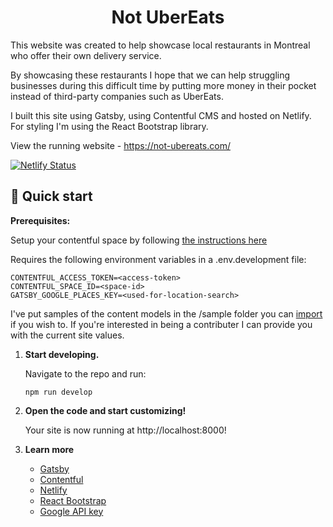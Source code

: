 <h1 align="center">
  Not UberEats
</h1>
<p>
This website was created to help showcase local restaurants in Montreal who offer their own delivery service.

By showcasing these restaurants I hope that we can help struggling businesses during this difficult time by putting more money in their pocket instead of third-party companies such as UberEats.

I built this site using Gatsby, using Contentful CMS and hosted on Netlify. For styling I'm using the React Bootstrap library.

View the running website - https://not-ubereats.com/

</p>

[![Netlify Status](https://api.netlify.com/api/v1/badges/8628a000-2043-4016-ac7c-d9c14559d7f7/deploy-status)](https://app.netlify.com/sites/optimistic-wing-8db644/deploys)

## 🚀 Quick start

**Prerequisites:**

Setup your contentful space by following [the instructions here](https://www.contentful.com/r/knowledgebase/gatsbyjs-and-contentful-in-five-minutes/)

Requires the following environment variables in a
.env.development file:

```
CONTENTFUL_ACCESS_TOKEN=<access-token>
CONTENTFUL_SPACE_ID=<space-id>
GATSBY_GOOGLE_PLACES_KEY=<used-for-location-search>
```

I've put samples of the content models in the /sample folder you can [import](https://www.contentful.com/developers/docs/tutorials/cli/import-and-export/) if you wish to. If you're interested in being a contributer I can provide you with the current site values.

1.  **Start developing.**

    Navigate to the repo and run:

    ```shell
    npm run develop
    ```

2.  **Open the code and start customizing!**

    Your site is now running at http://localhost:8000!

3.  **Learn more**

    - [Gatsby](https://www.gatsbyjs.com/docs/?utm_source=starter&utm_medium=readme&utm_campaign=minimal-starter)
    - [Contentful](https://www.contentful.com/r/knowledgebase/gatsbyjs-and-contentful-in-five-minutes/)
    - [Netlify](https://www.netlify.com/blog/2016/02/24/a-step-by-step-guide-gatsby-on-netlify/)
    - [React Bootstrap](https://react-bootstrap.github.io/)
    - [Google API key](https://developers.google.com/maps/gmp-get-started)
